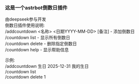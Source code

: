 ### 这是一个astrbot倒数日插件  
由deepseek参与开发   
倒数日插件使用说明:  
/addcountdown <名称> <日期YYYY-MM-DD> [备注] - 添加倒数日  
/countdown list - 显示所有倒数日  
/countdown delete <ID> - 删除指定倒数日   
/countdown help - 显示帮助信息  

示例:  
/addcountdown 生日 2025-12-31 我的生日  
/countdown list  
/countdown delete 1   